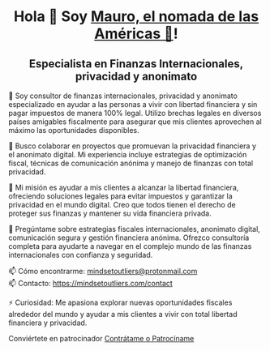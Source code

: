 <h1 align="center">
  Hola 👋 Soy <a href="#">Mauro, el nomada de las Américas 💼</a>!
</h1> 
<h2 align="center">Especialista en Finanzas Internacionales, privacidad y anonimato </h2>

💼 Soy consultor de finanzas internacionales, privacidad y anonimato especializado en ayudar a las personas a vivir con libertad financiera y sin pagar impuestos de manera 100% legal. Utilizo brechas legales en diversos países amigables fiscalmente para asegurar que mis clientes aprovechen al máximo las oportunidades disponibles.

🚀 Busco colaborar en proyectos que promuevan la privacidad financiera y el anonimato digital. Mi experiencia incluye estrategias de optimización fiscal, técnicas de comunicación anónima y manejo de finanzas con total privacidad.

🌱 Mi misión es ayudar a mis clientes a alcanzar la libertad financiera, ofreciendo soluciones legales para evitar impuestos y garantizar la privacidad en el mundo digital. Creo que todos tienen el derecho de proteger sus finanzas y mantener su vida financiera privada.

💬 Pregúntame sobre estrategias fiscales internacionales, anonimato digital, comunicación segura y gestión financiera anónima. Ofrezco consultoría completa para ayudarte a navegar en el complejo mundo de las finanzas internacionales con confianza y seguridad.

📫 Cómo encontrarme: mindsetoutliers@protonmail.com <br>
📫 Contacto: https://mindsetoutliers.com/contact 

⚡ Curiosidad: Me apasiona explorar nuevas oportunidades fiscales alrededor del mundo y ayudar a mis clientes a vivir con total libertad financiera y privacidad.

Conviértete en patrocinador <a href="https://github.com/sponsors/Mauro-el-Nomada">Contrátame o Patrocíname</a>

<br><br>

